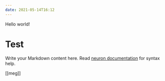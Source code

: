 ```yaml
---
date: 2021-05-14T16:12
---
```


Hello world!



# Test

Write your Markdown content here. Read [neuron documentation](https://neuron.zettel.page/2011404.html) for syntax help.

[[meg]]







